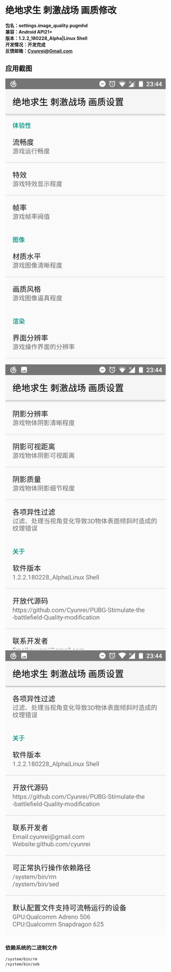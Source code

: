 # 绝地求生 刺激战场 画质修改
**包名：settings.image_quality.pugmhd**
<br/>**兼容：Android API21+**
<br/>**版本：1.2.2_180228_Alpha|Linux Shell**
<br/>**开发情况：开发完成**
<br/>**反馈邮箱：Cyunrei@Gmail.com**
## 应用截图
![](https://github.com/Cyunrei/PUBG-Stimulate-the-battlefield-Quality-modification/blob/master/Screenshot_20180228-234420.png)
![](https://github.com/Cyunrei/PUBG-Stimulate-the-battlefield-Quality-modification/blob/master/Screenshot_20180228-234426.png)
![](https://github.com/Cyunrei/PUBG-Stimulate-the-battlefield-Quality-modification/blob/master/Screenshot_20180228-234430.png)
### 依赖系统的二进制文件
```
/system/bin/rm
/system/bin/seb
```
